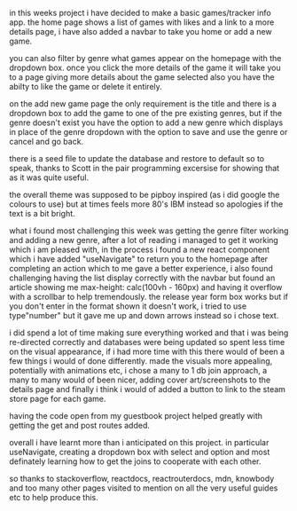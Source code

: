 in this weeks project i have decided to make a basic games/tracker info app.
the home page shows a list of games with likes and a link to a more details page, i have also added a navbar to take you home or add a new game.

you can also filter by genre what games appear on the homepage with the dropdown box.
once you click the more details of the game it will take you to a page giving more details about the game selected also you have the abilty to like the game or delete it entirely.

on the add new game page the only requirement is the title and there is a dropdown box to add the game to one of the pre existing genres, but if the genre doesn't exist you have the option to add a new genre which displays in place of the genre dropdown with the option to save and use the genre or cancel and go back.

there is a seed file to update the database and restore to default so to speak, thanks to Scott in the pair programming excersise for showing that as it was quite useful.

the overall theme was supposed to be pipboy inspired (as i did google the colours to use) but at times feels more 80's IBM instead so apologies if the text is a bit bright.

what i found most challenging this week was getting the genre filter working and adding a new genre, after a lot of reading i managed to get it working which i am pleased with, in the process i found a new react component which i have added "useNavigate" to return you to the homepage after completing an action which to me gave a better experience, i also found challenging having the list display correctly with the navbar but found an article showing me max-height: calc(100vh - 160px) and having it overflow with a scrollbar to help tremendously.
the release year form box works but if you don't enter in the format shown it doesn't work, i tried to use type"number" but it gave me up and down arrows instead so i chose text.

i did spend a lot of time making sure everything worked and that i was being re-directed correctly and databases were being updated so spent less time on the visual appearance, if i had more time with this there would of been a few things i would of done differently. made the visuals more appealing, potentially with animations etc, i chose a many to 1 db join approach, a many to many would of been nicer, adding cover art/screenshots to the details page and finally i think i would of added a button to link to the steam store page for each game.

having the code open from my guestbook project helped greatly with getting the get and post routes added.

overall i have learnt more than i anticipated on this project. in particular useNavigate, creating a dropdown box with select and option and most definately learning how to get the joins to cooperate with each other.

so thanks to stackoverflow, reactdocs, reactrouterdocs, mdn, knowbody and too many other pages visited to mention on all the very useful guides etc to help produce this.
